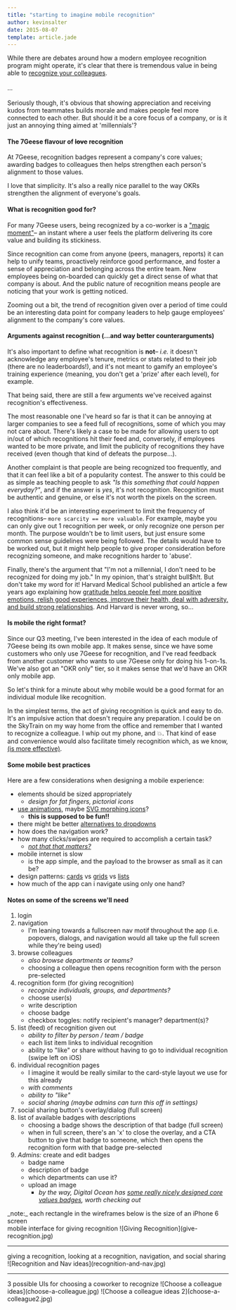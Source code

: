 ```yaml
---
title: "starting to imagine mobile recognition"
author: kevinsalter
date: 2015-08-07
template: article.jade
---
```


While there are debates around how a modern employee recognition program might operate, it's clear that there is tremendous value in being able to [recognize your colleagues](https://www.officevibe.com/facegame).
<br><br>
...
<br><br>
Seriously though, it's obvious that showing appreciation and receiving kudos from teammates builds morale and makes people feel more connected to each other.  But should it be a core focus of a company, or is it just an annoying thing aimed at 'millennials'?

<span class="more"></span>

#### The 7Geese flavour of ~~love~~ recognition

At 7Geese, recognition badges represent a company's core values; awarding badges to colleagues then helps strengthen each person's alignment to those values.

I love that simplicity.  It's also a really nice parallel to the way OKRs strengthen the alignment of everyone's goals.

#### What is recognition good for?

For many 7Geese users, being recognized by a co-worker is a ["magic moment"](http://genius.com/Alex-schultz-lecture-6-growth-annotated)– an instant where a user feels the platform delivering its core value and building its stickiness.

Since recognition can come from anyone (peers, managers, reports) it can help to unify teams, proactively reinforce good performance, and foster a sense of appreciation and belonging across the entire team.  New employees being on-boarded can quickly get a direct sense of what that company is about.  And the public nature of recognition means people are noticing that your work is getting noticed.

Zooming out a bit, the trend of recognition given over a period of time could be an interesting data point for company leaders to help gauge employees' alignment to the company's core values.


#### Arguments against recognition (...and way better counterarguments)

It's also important to define what recognition is **not**– _i.e._ it doesn't acknowledge any employee's tenure, metrics or stats related to their job (there are no leaderboards!), and it's not meant to gamify an employee's training experience (meaning, you don't get a 'prize' after each level), for example.

That being said, there are still a few arguments we've received against recognition's effectiveness.

The most reasonable one I've heard so far is that it can be annoying at larger companies to see a feed full of recognitions, some of which you may not care about.  There's likely a case to be made for allowing users to opt in/out of which recognitions hit their feed and, conversely, if employees wanted to be more private, and limit the publicity of recognitions they have received (even though that kind of defeats the purpose...).

Another complaint is that people are being recognized too frequently, and that it can feel like a bit of a popularity contest.  The answer to this could be as simple as teaching people to ask _"Is this something that could happen everyday?"_, and if the answer is _yes_, it's not recognition.  Recognition must be authentic and genuine, or else it's not worth the pixels on the screen.

I also think it'd be an interesting experiment to limit the frequency of recognitions– `more scarcity == more valuable`.  For example, maybe you can only give out 1 recognition per week, or only recognize one person per month.  The purpose wouldn't be to limit users, but just ensure some common sense guidelines were being followed.  The details would have to be worked out, but it might help people to give proper consideration before recognizing someone, and make recognitions harder to 'abuse'.

Finally, there's the argument that "I'm not a millennial, I don't need to be recognized for doing my job."  In my opinion, that's straight bull$h!t.  But don't take my word for it!  Harvard Medical School published an article a few years ago explaining how [gratitude helps people feel more positive emotions, relish good experiences, improve their health, deal with adversity, and build strong relationships](http://www.health.harvard.edu/newsletter_article/in-praise-of-gratitude).  And Harvard is never wrong, so...

#### Is mobile the right format?

Since our Q3 meeting, I've been interested in the idea of each module of 7Geese being its own mobile app.  It makes sense, since we have some customers who only use 7Geese for recognition, and I've read feedback from another customer who wants to use 7Geese only for doing his 1-on-1s.  We've also got an "OKR only" tier, so it makes sense that we'd have an OKR only mobile app.

So let's think for a minute about why mobile would be a good format for an individual module like recognition.

In the simplest terms, the act of giving recognition is quick and easy to do.  It's an impulsive action that doesn't require any preparation.  I could be on the SkyTrain on my way home from the office and remember that I wanted to recognize a colleague.  I whip out my phone, and 💥.  That kind of ease and convenience would also facilitate timely recognition which, as we know, [(is more effective)](http://support.7geese.com/hc/en-us/articles/204411167-Tips-On-Recognizing-a-Teammate).


#### Some mobile best practices

Here are a few considerations when designing a mobile experience:
- elements should be sized appropriately
    - _design for fat fingers, pictorial icons_
- [use animations](http://tympanus.net/Development/CardExpansion/), maybe [SVG morphing icons](http://tympanus.net/Development/AnimatedSVGIcons/)?
    - **this is supposed to be fun!!**
- there might be better [alternatives to dropdowns](http://www.lukew.com/ff/entry.asp?1950)
- how does the navigation work?
- how many clicks/swipes are required to accomplish a certain task?
    - _[not that that matters?](http://uxmyths.com/post/654026581/myth-all-pages-should-be-accessible-in-3-clicks)_
- mobile internet is slow
    - is the app simple, and the payload to the browser as small as it can be?
- design patterns: [cards](https://blog.intercom.io/why-cards-are-the-future-of-the-web/) vs [grids](http://blog.uxpin.com/6774/5-creative-mobile-ui-patterns-navigation/) vs [lists](http://www.nngroup.com/articles/image-vs-list-mobile-navigation/)
- how much of the app can i navigate using only one hand?

#### Notes on some of the screens we'll need

1. login
2. navigation
    - I'm leaning towards a fullscreen nav motif throughout the app (i.e. popovers, dialogs, and navigation would all take up the full screen while they're being used)
3. browse colleagues
    - _also browse departments or teams?_
    - choosing a colleague then opens recognition form with the person pre-selected
4. recognition form (for giving recognition)
    - _recognize individuals, groups, and departments?_
    - choose user(s)
    - write description
    - choose badge
    - checkbox toggles: notify recipient's manager? department(s)?
5. list (feed) of recognition given out
    - _ability to filter by person / team / badge_
    - each list item links to individual recognition
    - ability to "like" or share without having to go to individual recognition (swipe left on iOS)
6. individual recognition pages
    - I imagine it would be really similar to the card-style layout we use for this already
    - _with comments_
    - _ability to "like"_
    - _social sharing (maybe admins can turn this off in settings)_
7. social sharing button's overlay/dialog (full screen)
8. list of available badges with descriptions
    - choosing a badge shows the description of that badge (full screen)
    - when in full screen, there's an 'x' to close the overlay, and a CTA button to give that badge to someone, which then opens the recognition form with that badge pre-selected
9. _Admins:_ create and edit badges
    - badge name
    - description of badge
    - which departments can use it?
    - upload an image
        - _by the way, Digital Ocean has [some really nicely designed core values badges](http://drbl.in/mZXI), worth checking out_

<p class="article-end"></p>

<div id="footnote-1" class="footnote">
    _note:_ each rectangle in the wireframes below is the size of an iPhone 6 screen
</div>
<span class="annotation">
    mobile interface for giving recognition
</span>
![Giving Recognition](give-recognition.jpg)
<hr>
<span class="annotation">
    giving a recognition, looking at a recognition, navigation, and social sharing
</span>
![Recognition and Nav ideas](recognition-and-nav.jpg)
<hr>
<span class="annotation">
    3 possible UIs for choosing a coworker to recognize
</span>
![Choose a colleague ideas](choose-a-colleague.jpg)
![Choose a colleague ideas 2](choose-a-colleague2.jpg)
